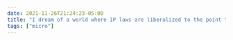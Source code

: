 ```yaml
---
date: 2021-11-26T21:24:23-05:00
title: "I dream of a world where IP laws are liberalized to the point that libraries can provide their own, publicly-funded streaming services."
tags: ["micro"]
---
```

